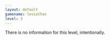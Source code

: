 ```yaml
---
layout: default
gamename: leviathan
level: 3
---
```

There is no information for this level, intentionally.
